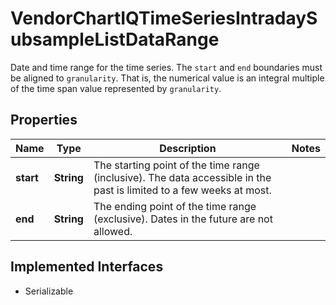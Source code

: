 

# VendorChartIQTimeSeriesIntradaySubsampleListDataRange

Date and time range for the time series. The `start` and `end` boundaries must be aligned to `granularity`. That is, the numerical value is an integral multiple of the time span value represented by `granularity`.

## Properties

Name | Type | Description | Notes
------------ | ------------- | ------------- | -------------
**start** | **String** | The starting point of the time range (inclusive). The data accessible in the past is limited to a few weeks at most. | 
**end** | **String** | The ending point of the time range (exclusive). Dates in the future are not allowed. | 


## Implemented Interfaces

* Serializable


